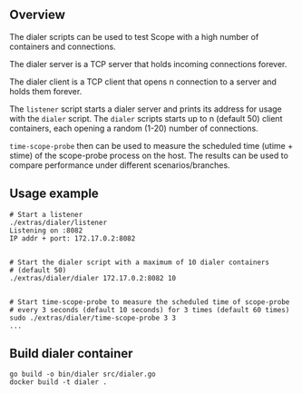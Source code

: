 ## Overview

The dialer scripts can be used to test Scope with a high number of
containers and connections.

The dialer server is a TCP server that holds incoming connections
forever.

The dialer client is a TCP client that opens n connection to a server
and holds them forever.

The `listener` script starts a dialer server and prints its address for
usage with the `dialer` script. The `dialer` scripts starts up to n
(default 50) client containers, each opening a random (1-20) number of
connections.

`time-scope-probe` then can be used to measure the scheduled time
(utime + stime) of the scope-probe process on the host. The results
can be used to compare performance under different scenarios/branches.

## Usage example

```
# Start a listener
./extras/dialer/listener
Listening on :8082
IP addr + port: 172.17.0.2:8082


# Start the dialer script with a maximum of 10 dialer containers
# (default 50)
./extras/dialer/dialer 172.17.0.2:8082 10


# Start time-scope-probe to measure the scheduled time of scope-probe
# every 3 seconds (default 10 seconds) for 3 times (default 60 times)
sudo ./extras/dialer/time-scope-probe 3 3
...
```

## Build dialer container

```
go build -o bin/dialer src/dialer.go
docker build -t dialer .
```
